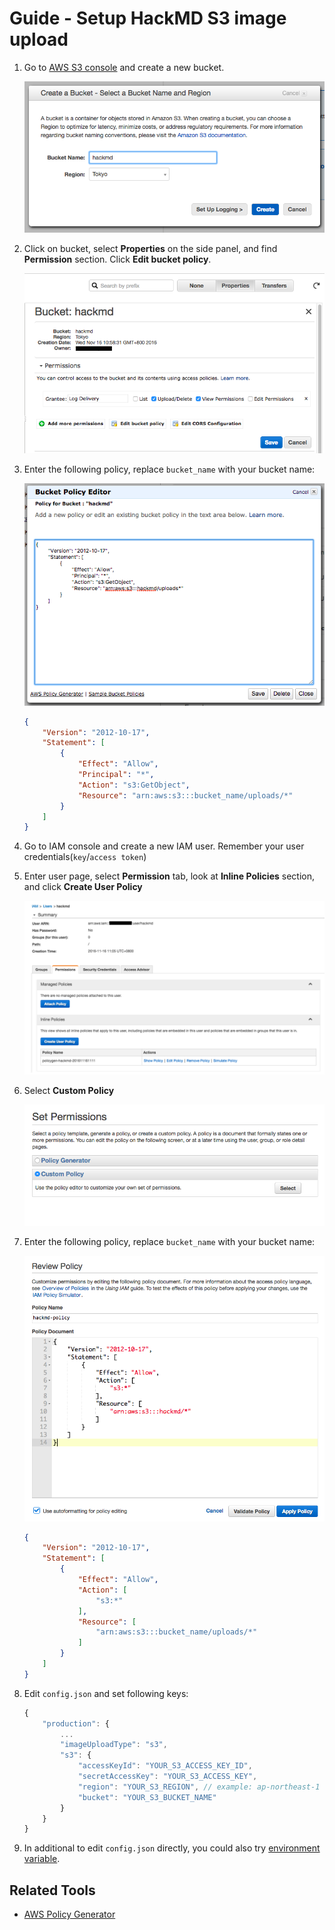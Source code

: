 # Guide - Setup HackMD S3 image upload

1. Go to [AWS S3 console](https://console.aws.amazon.com/s3/home) and create a new bucket.

    ![create-bucket](images/s3-image-upload/create-bucket.png)

2. Click on bucket, select **Properties**  on the side panel, and find **Permission** section. Click **Edit bucket policy**.

    ![bucket-property](images/s3-image-upload/bucket-property.png)

3. Enter the following policy, replace `bucket_name` with your bucket name:

    ![bucket-policy-editor](images/s3-image-upload/bucket-policy-editor.png)

    ```json
    {
        "Version": "2012-10-17",
        "Statement": [
            {
                "Effect": "Allow",
                "Principal": "*",
                "Action": "s3:GetObject",
                "Resource": "arn:aws:s3:::bucket_name/uploads/*"
            }
        ]
    }
    ```

4. Go to IAM console and create a new IAM user. Remember your user credentials(`key`/`access token`)

5. Enter user page, select **Permission** tab, look at **Inline Policies** section, and click **Create User Policy**

    ![iam-user](images/s3-image-upload/iam-user.png)

6. Select **Custom Policy**

    ![custom-policy](images/s3-image-upload/custom-policy.png)

7. Enter the following policy, replace `bucket_name` with your bucket name:

    ![review-policy](images/s3-image-upload/review-policy.png)

    ```json
    {
        "Version": "2012-10-17",
        "Statement": [
            {
                "Effect": "Allow",
                "Action": [
                    "s3:*"
                ],
                "Resource": [
                    "arn:aws:s3:::bucket_name/uploads/*"
                ]
            }
        ]
    }
    ```

8. Edit `config.json` and set following keys:

    ```javascript
    {
        "production": {
            ...
            "imageUploadType": "s3",
            "s3": {
                "accessKeyId": "YOUR_S3_ACCESS_KEY_ID",
                "secretAccessKey": "YOUR_S3_ACCESS_KEY",
                "region": "YOUR_S3_REGION", // example: ap-northeast-1
                "bucket": "YOUR_S3_BUCKET_NAME"
            }
        }
    }
    ```

9. In additional to edit `config.json` directly, you could also try [environment variable](https://github.com/hackmdio/hackmd#environment-variables-will-overwrite-other-server-configs).

## Related Tools

* [AWS Policy Generator](http://awspolicygen.s3.amazonaws.com/policygen.html)
